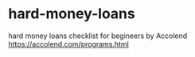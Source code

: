 # hard-money-loans
hard money loans checklist for begineers by Accolend
https://accolend.com/programs.html
